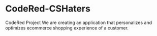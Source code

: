 # CodeRed-CSHaters
CodeRed Project
We are creating an application that personalizes and optimizes ecommerce shopping experience of a customer.
